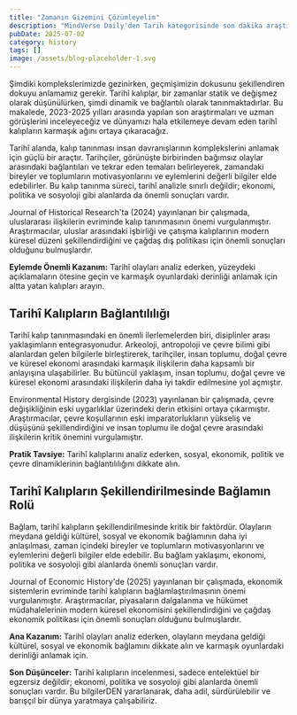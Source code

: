 ```yaml
---
title: "Zamanın Gizemini Çözümleyelim"
description: "MindVerse Daily'den Tarih kategorisinde son dakika araştırmaları ve içgörüler keşfedin."
pubDate: 2025-07-02
category: history
tags: []
image: /assets/blog-placeholder-1.svg
---
```


Şimdiki komplekslerimizde gezinirken, geçmişimizin dokusunu şekillendiren dokuyu anlamamız gerekir. Tarihî kalıplar, bir zamanlar statik ve değişmez olarak düşünülürken, şimdi dinamik ve bağlantılı olarak tanınmaktadırlar. Bu makalede, 2023-2025 yılları arasında yapılan son araştırmaları ve uzman görüşlerini inceleyeceğiz ve dünyamızı hala etkilemeye devam eden tarihî kalıpların karmaşık ağını ortaya çıkaracağız.

Tarihî alanda, kalıp tanınması insan davranışlarının komplekslerini anlamak için güçlü bir araçtır. Tarihçiler, görünüşte birbirinden bağımsız olaylar arasındaki bağlantıları ve tekrar eden temaları belirleyerek, zamandaki bireyler ve toplumların motivasyonlarını ve eylemlerini değerli bilgiler elde edebilirler. Bu kalıp tanınma süreci, tarihî analizle sınırlı değildir; ekonomi, politika ve sosyoloji gibi alanlarda da önemli sonuçları vardır.

Journal of Historical Research'ta (2024) yayınlanan bir çalışmada, uluslararası ilişkilerin evriminde kalıp tanınmasının önemi vurgulanmıştır. Araştırmacılar, uluslar arasındaki işbirliği ve çatışma kalıplarının modern küresel düzeni şekillendirdiğini ve çağdaş dış politikası için önemli sonuçları olduğunu bulmuşlardır.

**Eylemde Önemli Kazanım:** Tarihî olayları analiz ederken, yüzeydeki açıklamaların ötesine geçin ve karmaşık oyunlardaki derinliği anlamak için altta yatan kalıpları arayın.

## **Tarihî Kalıpların Bağlantılılığı**

Tarihî kalıp tanınmasındaki en önemli ilerlemelerden biri, disiplinler arası yaklaşımların entegrasyonudur. Arkeoloji, antropoloji ve çevre bilimi gibi alanlardan gelen bilgilerle birleştirerek, tarihçiler, insan toplumu, doğal çevre ve küresel ekonomi arasındaki karmaşık ilişkilerin daha kapsamlı bir anlayışına ulaşabilirler. Bu bütüncül yaklaşım, insan toplumu, doğal çevre ve küresel ekonomi arasındaki ilişkilerin daha iyi takdir edilmesine yol açmıştır.

Environmental History dergisinde (2023) yayınlanan bir çalışmada, çevre değişikliğinin eski uygarlıklar üzerindeki derin etkisini ortaya çıkarmıştır. Araştırmacılar, çevre koşullarının eski imparatorlukların yükseliş ve düşüşünü şekillendirdiğini ve insan toplumu ile doğal çevre arasındaki ilişkilerin kritik önemini vurgulamıştır.

**Pratik Tavsiye:** Tarihî kalıplarını analiz ederken, sosyal, ekonomik, politik ve çevre dinamiklerinin bağlantılılığını dikkate alın.

## **Tarihî Kalıpların Şekillendirilmesinde Bağlamın Rolü**

Bağlam, tarihî kalıpların şekillendirilmesinde kritik bir faktördür. Olayların meydana geldiği kültürel, sosyal ve ekonomik bağlamının daha iyi anlaşılması, zaman içindeki bireyler ve toplumların motivasyonlarını ve eylemlerini değerli bilgiler elde edebilir. Bu bağlam yaklaşımı, ekonomi, politika ve sosyoloji gibi alanlarda önemli sonuçları vardır.

Journal of Economic History'de (2025) yayınlanan bir çalışmada, ekonomik sistemlerin evriminde tarihî kalıpların bağlamlaştırılmasının önemi vurgulanmıştır. Araştırmacılar, piyasaların dalgalanma ve hükümet müdahalelerinin modern küresel ekonomisini şekillendirdiğini ve çağdaş ekonomik politikası için önemli sonuçları olduğunu bulmuşlardır.

**Ana Kazanım:** Tarihî olayları analiz ederken, olayların meydana geldiği kültürel, sosyal ve ekonomik bağlamını dikkate alın ve karmaşık oyunlardaki derinliği anlamak için.

**Son Düşünceler:** Tarihî kalıpların incelenmesi, sadece entelektüel bir egzersiz değildir; ekonomi, politika ve sosyoloji gibi alanlarda önemli sonuçları vardır. Bu bilgilerDEN yararlanarak, daha adil, sürdürülebilir ve barışçıl bir dünya yaratmaya çalışabiliriz.